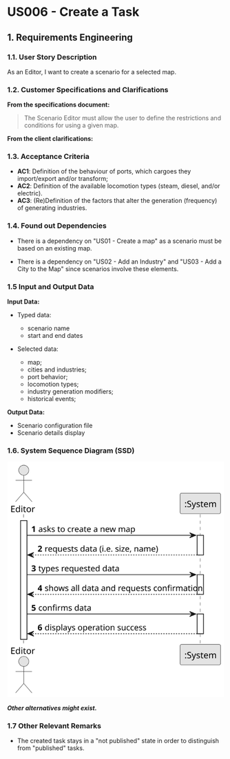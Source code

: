 # US006 - Create a Task

## 1. Requirements Engineering

### 1.1. User Story Description

As an Editor, I want to create a scenario for a selected map.

### 1.2. Customer Specifications and Clarifications

**From the specifications document:**

>	The Scenario Editor must allow the user to define the restrictions and conditions for using a given map.

**From the client clarifications:**



### 1.3. Acceptance Criteria

* **AC1**: Definition of the behaviour of ports, which cargoes they import/export and/or transform;
* **AC2**: Definition of the available locomotion types (steam, diesel, and/or electric).
* **AC3**: (Re)Definition of the factors that alter the generation (frequency) of generating industries.
### 1.4. Found out Dependencies

* There is a dependency on "US01 - Create a map" as a scenario must be based on an existing map.

* There is a dependency on "US02 - Add an Industry" and "US03 - Add a City to the Map" since scenarios involve these elements.

### 1.5 Input and Output Data

**Input Data:**

* Typed data:
  * scenario name
  * start and end dates


* Selected data:
  * map;
  * cities and industries;
  * port behavior;
  * locomotion types;
  * industry generation modifiers;
  * historical events;

**Output Data:**

* Scenario configuration file
* Scenario details display

### 1.6. System Sequence Diagram (SSD)

![System Sequence Diagram](svg/US004-SSD.svg)

**_Other alternatives might exist._**

### 1.7 Other Relevant Remarks

* The created task stays in a "not published" state in order to distinguish from "published" tasks.